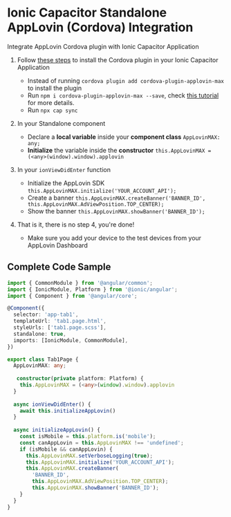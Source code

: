 # Ionic Capacitor Standalone AppLovin (Cordova) Integration
Integrate AppLovin Cordova plugin with Ionic Capacitor Application

1. Follow [these steps](https://dash.applovin.com/documentation/mediation/cordova/getting-started/integration) to install the Cordova plugin in your Ionic Capacitor Application
    - Instead of running `cordova plugin add cordova-plugin-applovin-max` to install the plugin
    - Run `npm i cordova-plugin-applovin-max --save`, check [this tutorial](https://capacitorjs.com/docs/v2/cordova/using-cordova-plugins) for more details.
    - Run `npx cap sync`

2. In your Standalone component
    - Declare a **local variable** inside your **component class** `AppLovinMAX: any;`
    - **Initialize** the variable inside the **constructor** `this.AppLovinMAX = (<any>(window).window).applovin`

3. In your `ionViewDidEnter` function
    - Initialize the AppLovin SDK `this.AppLovinMAX.initialize('YOUR_ACCOUNT_API');`
    - Create a banner `this.AppLovinMAX.createBanner('BANNER_ID', this.AppLovinMAX.AdViewPosition.TOP_CENTER);`
    - Show the banner `this.AppLovinMAX.showBanner('BANNER_ID');`

4. That is it, there is no step 4, you're done!
    - Make sure you add your device to the test devices from your AppLovin Dashboard

## Complete Code Sample
```TypeScript
import { CommonModule } from '@angular/common';
import { IonicModule, Platform } from '@ionic/angular';
import { Component } from '@angular/core';

@Component({
  selector: 'app-tab1',
  templateUrl: 'tab1.page.html',
  styleUrls: ['tab1.page.scss'],
  standalone: true,
  imports: [IonicModule, CommonModule],
})

export class Tab1Page {
  AppLovinMAX: any;
  
   constructor(private platform: Platform) {
    this.AppLovinMAX = (<any>(window).window).applovin
  }
  
  async ionViewDidEnter() {
    await this.initializeAppLovin()
  }
  
  async initializeAppLovin() {
    const isMobile = this.platform.is('mobile');
    const canAppLovin = this.AppLovinMAX !== 'undefined';
    if (isMobile && canAppLovin) {
      this.AppLovinMAX.setVerboseLogging(true);
      this.AppLovinMAX.initialize('YOUR_ACCOUNT_API');
      this.AppLovinMAX.createBanner(
        'BANNER_ID',
        this.AppLovinMAX.AdViewPosition.TOP_CENTER);
        this.AppLovinMAX.showBanner('BANNER_ID');
    }
  }
}
```
